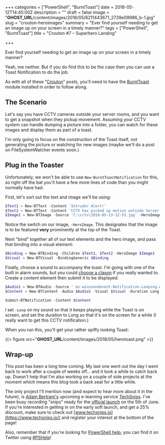 +++
categories = ["PowerShell", "BurntToast"]
date = 2018-05-12T14:45:00Z
description = ""
draft = false
image = "__GHOST_URL__/content/images/2018/05/6211443671_2739e09986_b-1.jpg"
slug = "crouton-heroimages"
summary = "Ever find yourself needing to get an image up on your screen in a timely manner?"
tags = ["PowerShell", "BurntToast"]
title = "Crouton #7 – Superhero Landing"

+++


Ever find yourself needing to get an image up on your screen in a timely manner?

Yeah, me neither. But if you do find this to be the case then you can use a Toast Notification to do the job.

As with all of these "[Crouton](https://king.geek.nz/tags/#crouton)" posts, you'll need to have the [BurntToast](https://www.powershellgallery.com/packages/BurntToast) module installed in order to follow along.

## **The Scenario**

Let's say you have CCTV cameras outside your server rooms, and you want to get a snapshot when they pickup movement. Assuming your CCTV system can handle dumping a picture into a folder, you can watch for these images and display them as part of a toast.

I'm only going to focus on the construction of the Toast itself, not generating the picture or watching for new images (maybe we'll do a post on FileSystemWatcher events soon.)

## **Plug in the Toaster**

Unfortunately, we won't be able to use `New-BurntToastNotification` for this, so right off the bat you'll have a few more lines of code than you might normally have had.

First, let's sort out the text and image we'll be using:

```powershell
$Text1 = New-BTText -Content 'Intruder Alert!'
$Text2 = New-BTText -Content 'CCTV has picked up motion outside Server Room 1'
$Image1 = New-BTImage -Source 'C:\cctv\2018-05-13-12-53.jpg' -HeroImage

```

Notice the switch on our image, `-HeroImage`. This designates that the image is to be featured **very** prominently at the top of the Toast.

Next "bind" together all of our text elements and the hero image, and pass that binding into a visual element:

```powershell
$Binding = New-BTBinding -Children $Text1, $Text2 -HeroImage $Image1
$Visual = New-BTVisual -BindingGeneric $Binding

```

Finally, choose a sound to accompany the toast. I'm going with one of the built in alarm sounds, but you could [choose a claxon](https://king.geek.nz/2018/04/02/crouton-sounds/) if you really wanted to. Create a content element then submit it to be displayed:

```powershell
$Audio1 = New-BTAudio -Source ' ms-winsoundevent:Notification.Looping.Alarm' -Loop
$Content = New-BTContent -Audio $Audio1 -Visual $Visual -Duration Long

Submit-BTNotification -Content $Content

```

I set `-Loop` on my sound so that it keeps playing while the Toast is on screen, and set the duration to Long so that it's on the screen for a while (I really want to get this CCTV notification.)

When you run this, you'll get your rather spiffy looking Toast:

{{< figure src="__GHOST_URL__/content/images/2018/05/herotoast.png" >}}

## **Wrap-up**

This post has been a long time coming. My last one went out the day I went back to work after a couple of weeks off... and it took a while to catch back up. Doesn't help that I'm also working on a couple of side projects at the moment which means this blog took a back seat for a little while.

The only project I'll mention now (and expect to hear more about it in the future), is [Adam Bertram's](https://twitter.com/adbertram/) upcoming e-learning service [TechSnips](https://techsnips.io/). I've been busy recording "snips" ready for the [official launch](https://www.adamtheautomator.com/introducing-techsnips-a-new-it-screencast-learning-platform/) on the 5th of June. If you're interested in getting in on the early soft launch, and get a 25% discount, make sure to check out [www.techsnips.io](https://www.techsnips.io/) and register your interest at the bottom of the page!

Also, remember that if you're looking for [PowerShell help](https://king.geek.nz/2018/03/20/pshelp-twitter/), you can find it on Twitter using [#PSHelp](https://twitter.com/search?f=tweets&vertical=default&q=%23pshelp&src=typd)!

